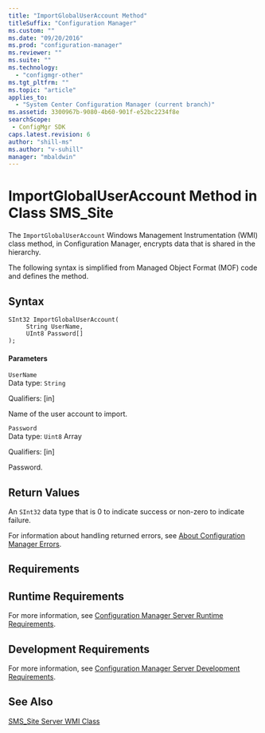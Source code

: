 ```yaml
---
title: "ImportGlobalUserAccount Method"
titleSuffix: "Configuration Manager"
ms.custom: ""
ms.date: "09/20/2016"
ms.prod: "configuration-manager"
ms.reviewer: ""
ms.suite: ""
ms.technology:
  - "configmgr-other"
ms.tgt_pltfrm: ""
ms.topic: "article"
applies_to:
  - "System Center Configuration Manager (current branch)"
ms.assetid: 3300967b-9080-4b60-901f-e52bc2234f8esearchScope: - ConfigMgr SDK
caps.latest.revision: 6
author: "shill-ms"
ms.author: "v-suhill"
manager: "mbaldwin"
---
```

# ImportGlobalUserAccount Method in Class SMS_Site
The `ImportGlobalUserAccount` Windows Management Instrumentation (WMI) class method, in Configuration Manager, encrypts data that is shared in the hierarchy.   

 The following syntax is simplified from Managed Object Format (MOF) code and defines the method.  

## Syntax  

```  
SInt32 ImportGlobalUserAccount(    
     String UserName,    
     UInt8 Password[]    
);  
```  

#### Parameters  
 `UserName`  
 Data type: `String`  

 Qualifiers: [in]  

 Name of the user account to import.  

 `Password`  
 Data type: `Uint8` Array  

 Qualifiers: [in]  

 Password.   

## Return Values  
 An `SInt32` data type that is 0 to indicate success or non-zero to indicate failure.  

 For information about handling returned errors, see [About Configuration Manager Errors](../../../../../develop/core/understand/about-configuration-manager-errors.md).  

## Requirements  

## Runtime Requirements  
 For more information, see [Configuration Manager Server Runtime Requirements](../../../../../develop/core/reqs/server-runtime-requirements.md).  

## Development Requirements  
 For more information, see [Configuration Manager Server Development Requirements](../../../../../develop/core/reqs/server-development-requirements.md).  

## See Also  
 [SMS_Site Server WMI Class](../../../../../develop/reference/core/servers/configure/sms_site-server-wmi-class.md)

